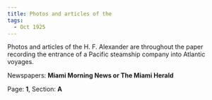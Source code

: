 ```yaml
---  
title: Photos and articles of the  
tags:  
  - Oct 1925  
---  
```

  
Photos and articles of the H. F. Alexander are throughout the paper recording the entrance of a Pacific steamship company into Atlantic voyages.  
  
Newspapers: **Miami Morning News or The Miami Herald**  
  
Page: **1**, Section: **A** 
